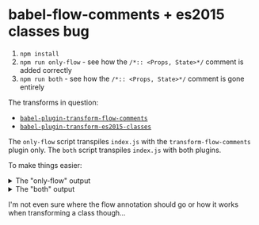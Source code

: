 # babel-flow-comments + es2015 classes bug

1. `npm install`
2. `npm run only-flow` - see how the `/*:: <Props, State>*/` comment is added correctly
3. `npm run both` - see how the `/*:: <Props, State>*/` comment is gone entirely

The transforms in question:

  - [`babel-plugin-transform-flow-comments`](https://npmjs.com/package/babel-plugin-transform-flow-comments)
  - [`babel-plugin-transform-es2015-classes`](https://npmjs.com/package/babel-plugin-transform-es2015-classes)

The `only-flow` script transpiles `index.js` with the `transform-flow-comments`
plugin only. The `both` script transpiles `index.js` with both plugins.

To make things easier:

<details>

<summary>The "only-flow" output</summary>

```javascript
// @flow
import React from 'react';
/*:: import type {Node} from 'react'*/
/*:: type Props = {
  shouldRender?: boolean,
  children: Node,
}*/
/*:: type State = {bar: string}*/


class Comp extends React.Component /*:: <Props, State>*/ {
  constructor(...args) {
    super(...args);
    this.state = { bar: 'hi' };
  }
  render() {
    if (this.props.shouldRender) {
      return this.props.children;
    }
    return this.state.bar;
  }
}

export default Comp;
```

</details>

<details>

<summary>The "both" output</summary>

```javascript
var _createClass = function () { function defineProperties(target, props) { for (var i = 0; i < props.length; i++) { var descriptor = props[i]; descriptor.enumerable = descriptor.enumerable || false; descriptor.configurable = true; if ("value" in descriptor) descriptor.writable = true; Object.defineProperty(target, descriptor.key, descriptor); } } return function (Constructor, protoProps, staticProps) { if (protoProps) defineProperties(Constructor.prototype, protoProps); if (staticProps) defineProperties(Constructor, staticProps); return Constructor; }; }();

function _classCallCheck(instance, Constructor) { if (!(instance instanceof Constructor)) { throw new TypeError("Cannot call a class as a function"); } }

function _possibleConstructorReturn(self, call) { if (!self) { throw new ReferenceError("this hasn't been initialised - super() hasn't been called"); } return call && (typeof call === "object" || typeof call === "function") ? call : self; }

function _inherits(subClass, superClass) { if (typeof superClass !== "function" && superClass !== null) { throw new TypeError("Super expression must either be null or a function, not " + typeof superClass); } subClass.prototype = Object.create(superClass && superClass.prototype, { constructor: { value: subClass, enumerable: false, writable: true, configurable: true } }); if (superClass) Object.setPrototypeOf ? Object.setPrototypeOf(subClass, superClass) : subClass.__proto__ = superClass; }

// @flow
import React from 'react';
/*:: import type {Node} from 'react'*/
/*:: type Props = {
  shouldRender?: boolean,
  children: Node,
}*/
/*:: type State = {bar: string}*/

let Comp = function (_React$Component) {
  _inherits(Comp, _React$Component);

  function Comp(...args) {
    _classCallCheck(this, Comp);

    var _this = _possibleConstructorReturn(this, (Comp.__proto__ || Object.getPrototypeOf(Comp)).call(this, ...args));

    _this.state = { bar: 'hi' };
    return _this;
  }

  _createClass(Comp, [{
    key: 'render',
    value: function render() {
      if (this.props.shouldRender) {
        return this.props.children;
      }
      return this.state.bar;
    }
  }]);

  return Comp;
}(React.Component);

export default Comp;
```

</details>

I'm not even sure where the flow annotation should go or how it works when
transforming a class though...
